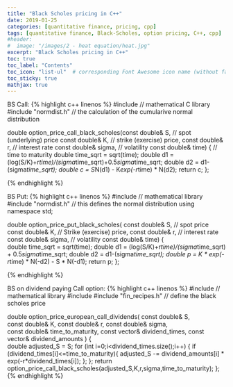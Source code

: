 ```yaml
---
title: "Black Scholes pricing in C++"
date: 2019-01-25
categories: [quantitative finance, pricing, cpp]
tags: [quantitative finance, Black-Scholes, option pricing, C++, cpp]
#header:
#  image: "/images/2 - heat equation/heat.jpg"
excerpt: "Black Scholes pricing in C++"
toc: true
toc_label: "Contents"
toc_icon: "list-ul"  # corresponding Font Awesome icon name (without fa prefix
toc_sticky: true
mathjax: true
---
```

BS Call:
{% highlight c++ linenos %}
#include <cmath>              // mathematical C library
#include "normdist.h"         // the calculation of the cumularive normal distribution

double option_price_call_black_scholes(const double& S,       // spot (underlying) price
				       const double& K,       // strike (exercise) price,
				       const double& r,       // interest rate
				       const double& sigma,   // volatility
				       const double& time) {  // time to maturity
    double time_sqrt = sqrt(time);
    double d1 = (log(S/K)+r*time)/(sigma*time_sqrt)+0.5*sigma*time_sqrt;
    double d2 = d1-(sigma*time_sqrt);
    double c  = S*N(d1) - K*exp(-r*time) * N(d2);
    return c;
};

{% endhighlight %}

BS Put:
{% highlight c++ linenos %}
#include <cmath>              // mathematical library
#include "normdist.h"          // this defines the normal distribution
using namespace std;

double option_price_put_black_scholes( const double& S,      // spot price
				       const double& K,      // Strike (exercise) price,
				       const double& r,      // interest rate
				       const double& sigma,  // volatility
				       const double& time) {  
    double time_sqrt = sqrt(time);
    double d1 = (log(S/K)+r*time)/(sigma*time_sqrt) + 0.5*sigma*time_sqrt;
    double d2 = d1-(sigma*time_sqrt);
    double p =  K * exp(-r*time) * N(-d2) - S * N(-d1);
    return p;
};

{% endhighlight %}

BS on dividend paying Call option:
{% highlight c++ linenos %}
#include <cmath>              // mathematical library
#include <vector>
#include "fin_recipes.h"          // define the black scholes price

double option_price_european_call_dividends( const double& S,               
					     const double& K,
					     const double& r,
					     const double& sigma,           
					     const double& time_to_maturity,
					     const vector<double>& dividend_times,
					     const vector<double>& dividend_amounts ) {  
    double adjusted_S = S;
    for (int i=0;i<dividend_times.size();i++) {
	if (dividend_times[i]<=time_to_maturity){
	    adjusted_S -= dividend_amounts[i] * exp(-r*dividend_times[i]);
	};
    };
    return option_price_call_black_scholes(adjusted_S,K,r,sigma,time_to_maturity);
};
{% endhighlight %}
